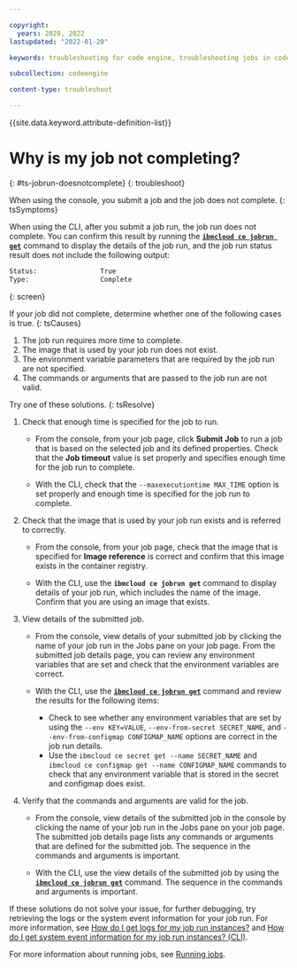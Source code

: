 ```yaml
---

copyright:
  years: 2020, 2022
lastupdated: "2022-01-20"

keywords: troubleshooting for code engine, troubleshooting jobs in code engine, troubleshooting batch jobs in code engine, job run troubleshooting in code engine, job troubleshooting in code engine, job, job run

subcollection: codeengine

content-type: troubleshoot

---
```


{{site.data.keyword.attribute-definition-list}}

# Why is my job not completing? 
{: #ts-jobrun-doesnotcomplete}
{: troubleshoot}

When using the console, you submit a job and the job does not complete. 
{: tsSymptoms}

When using the CLI, after you submit a job run, the job run does not complete. You can confirm this result by running the [**`ibmcloud ce jobrun get`**](/docs/codeengine?topic=codeengine-cli#cli-jobrun-get) command to display the details of the job run, and the job run status result does not include the following output: 

```sh
Status:                True
Type:                  Complete
```
{: screen}


If your job did not complete, determine whether one of the following cases is true. 
{: tsCauses}


1. The job run requires more time to complete. 
2. The image that is used by your job run does not exist. 
4. The environment variable parameters that are required by the job run are not specified.
5. The commands or arguments that are passed to the job run are not valid. 

Try one of these solutions.
{: tsResolve}

1. Check that enough time is specified for the job to run.
    * From the console, from your job page, click **Submit Job** to run a job that is based on the selected job and its defined properties. Check that the **Job timeout** value is set properly and specifies enough time for the job run to complete.

    * With the CLI, check that the `--maxexecutiontime MAX_TIME` option is set properly and enough time is specified for the job run to complete.

2. Check that the image that is used by your job run exists and is referred to correctly. 

    * From the console, from your job page, check that the image that is specified for **Image reference** is correct and confirm that this image exists in the container registry. 

    * With the CLI, use the **`ibmcloud ce jobrun get`** command to display details of your job run, which includes the name of the image. Confirm that you are using an image that exists.



4. View details of the submitted job.

    * From the console, view details of your submitted job by clicking the name of your job run in the Jobs pane on your job page. From the submitted job details page, you can review any environment variables that are set and check that the environment variables are correct. 

    * With the CLI, use the [**`ibmcloud ce jobrun get`**](/docs/codeengine?topic=codeengine-cli#cli-jobrun-get) command and review the results for the following items:
        * Check to see whether any environment variables that are set by using the `--env KEY=VALUE`, `--env-from-secret SECRET_NAME`, and `--env-from-configmap CONFIGMAP_NAME` options are correct in the job run details.
        * Use the `ibmcloud ce secret get --name SECRET_NAME` and `ibmcloud ce configmap get --name CONFIGMAP_NAME` commands to check that any environment variable that is stored in the secret and configmap does exist. 

5. Verify that the commands and arguments are valid for the job.

    * From the console, view details of the submitted job in the console by clicking the name of your job run in the Jobs pane on your job page. The submitted job details page lists any commands or arguments that are defined for the submitted job. The sequence in the commands and arguments is important.  

    * With the CLI, use the view details of the submitted job by using the [**`ibmcloud ce jobrun get`**](/docs/codeengine?topic=codeengine-cli#cli-jobrun-get) command. The sequence in the commands and arguments is important.  

If these solutions do not solve your issue, for further debugging, try retrieving the logs or the system event information for your job run. For more information, see [How do I get logs for my job run instances?](/docs/codeengine?topic=codeengine-troubleshoot-job#ts-jobrun-gettinglogs) and [How do I get system event information for my job run instances? (CLI)](/docs/codeengine?topic=codeengine-troubleshoot-job#ts-job-gettingevent).

For more information about running jobs, see [Running jobs](/docs/codeengine?topic=codeengine-job-plan).



